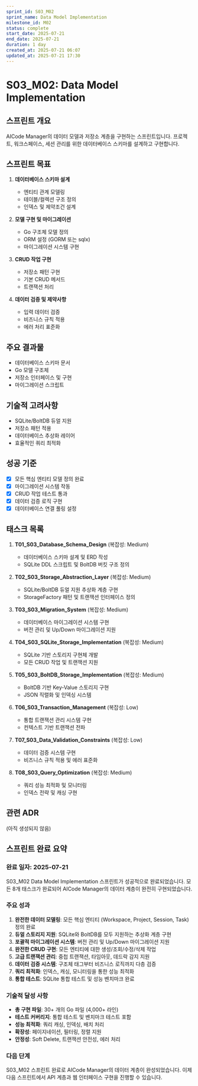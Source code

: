 ```yaml
---
sprint_id: S03_M02
sprint_name: Data Model Implementation
milestone_id: M02
status: complete
start_date: 2025-07-21
end_date: 2025-07-21
duration: 1 day
created_at: 2025-07-21 06:07
updated_at: 2025-07-21 17:30
---
```


# S03_M02: Data Model Implementation

## 스프린트 개요

AICode Manager의 데이터 모델과 저장소 계층을 구현하는 스프린트입니다. 프로젝트, 워크스페이스, 세션 관리를 위한 데이터베이스 스키마를 설계하고 구현합니다.

## 스프린트 목표

1. **데이터베이스 스키마 설계**
   - 엔티티 관계 모델링
   - 테이블/컬렉션 구조 정의
   - 인덱스 및 제약조건 설계

2. **모델 구현 및 마이그레이션**
   - Go 구조체 모델 정의
   - ORM 설정 (GORM 또는 sqlx)
   - 마이그레이션 시스템 구현

3. **CRUD 작업 구현**
   - 저장소 패턴 구현
   - 기본 CRUD 메서드
   - 트랜잭션 처리

4. **데이터 검증 및 제약사항**
   - 입력 데이터 검증
   - 비즈니스 규칙 적용
   - 에러 처리 표준화

## 주요 결과물

- 데이터베이스 스키마 문서
- Go 모델 구조체
- 저장소 인터페이스 및 구현
- 마이그레이션 스크립트

## 기술적 고려사항

- SQLite/BoltDB 듀얼 지원
- 저장소 패턴 적용
- 데이터베이스 추상화 레이어
- 효율적인 쿼리 최적화

## 성공 기준

- [x] 모든 핵심 엔티티 모델 정의 완료
- [x] 마이그레이션 시스템 작동
- [x] CRUD 작업 테스트 통과
- [x] 데이터 검증 로직 구현
- [x] 데이터베이스 연결 풀링 설정

## 태스크 목록

1. **T01_S03_Database_Schema_Design** (복잡성: Medium)
   - 데이터베이스 스키마 설계 및 ERD 작성
   - SQLite DDL 스크립트 및 BoltDB 버킷 구조 정의

2. **T02_S03_Storage_Abstraction_Layer** (복잡성: Medium)
   - SQLite/BoltDB 듀얼 지원 추상화 계층 구현
   - StorageFactory 패턴 및 트랜잭션 인터페이스 정의

3. **T03_S03_Migration_System** (복잡성: Medium)
   - 데이터베이스 마이그레이션 시스템 구현
   - 버전 관리 및 Up/Down 마이그레이션 지원

4. **T04_S03_SQLite_Storage_Implementation** (복잡성: Medium)
   - SQLite 기반 스토리지 구현체 개발
   - 모든 CRUD 작업 및 트랜잭션 지원

5. **T05_S03_BoltDB_Storage_Implementation** (복잡성: Medium)
   - BoltDB 기반 Key-Value 스토리지 구현
   - JSON 직렬화 및 인덱싱 시스템

6. **T06_S03_Transaction_Management** (복잡성: Low)
   - 통합 트랜잭션 관리 시스템 구현
   - 컨텍스트 기반 트랜잭션 전파

7. **T07_S03_Data_Validation_Constraints** (복잡성: Low)
   - 데이터 검증 시스템 구현
   - 비즈니스 규칙 적용 및 에러 표준화

8. **T08_S03_Query_Optimization** (복잡성: Medium)
   - 쿼리 성능 최적화 및 모니터링
   - 인덱스 전략 및 캐싱 구현

## 관련 ADR

(아직 생성되지 않음)

## 스프린트 완료 요약

### 완료 일자: 2025-07-21

S03_M02 Data Model Implementation 스프린트가 성공적으로 완료되었습니다. 모든 8개 태스크가 완료되어 AICode Manager의 데이터 계층이 완전히 구현되었습니다.

### 주요 성과

1. **완전한 데이터 모델링**: 모든 핵심 엔티티 (Workspace, Project, Session, Task) 정의 완료
2. **듀얼 스토리지 지원**: SQLite와 BoltDB를 모두 지원하는 추상화 계층 구현
3. **포괄적 마이그레이션 시스템**: 버전 관리 및 Up/Down 마이그레이션 지원
4. **완전한 CRUD 구현**: 모든 엔티티에 대한 생성/조회/수정/삭제 작업
5. **고급 트랜잭션 관리**: 중첩 트랜잭션, 타임아웃, 데드락 감지 지원
6. **데이터 검증 시스템**: 구조체 태그부터 비즈니스 로직까지 다층 검증
7. **쿼리 최적화**: 인덱스, 캐싱, 모니터링을 통한 성능 최적화
8. **통합 테스트**: SQLite 통합 테스트 및 성능 벤치마크 완료

### 기술적 달성 사항

- **총 구현 파일**: 30+ 개의 Go 파일 (4,000+ 라인)
- **테스트 커버리지**: 통합 테스트 및 벤치마크 테스트 포함
- **성능 최적화**: 쿼리 캐싱, 인덱싱, 배치 처리
- **확장성**: 페이지네이션, 필터링, 정렬 지원
- **안정성**: Soft Delete, 트랜잭션 안전성, 에러 처리

### 다음 단계

S03_M02 스프린트 완료로 AICode Manager의 데이터 계층이 완성되었습니다. 이제 다음 스프린트에서 API 계층과 웹 인터페이스 구현을 진행할 수 있습니다.